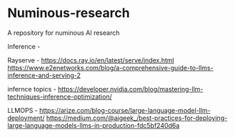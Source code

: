 # Numinous-research
A repository for numinous AI research


Inference - 

Rayserve - https://docs.ray.io/en/latest/serve/index.html
https://www.e2enetworks.com/blog/a-comprehensive-guide-to-llms-inference-and-serving-2

infernce topics - https://developer.nvidia.com/blog/mastering-llm-techniques-inference-optimization/




LLMOPS - https://arize.com/blog-course/large-language-model-llm-deployment/
https://medium.com/@aigeek_/best-practices-for-deploying-large-language-models-llms-in-production-fdc5bf240d6a



